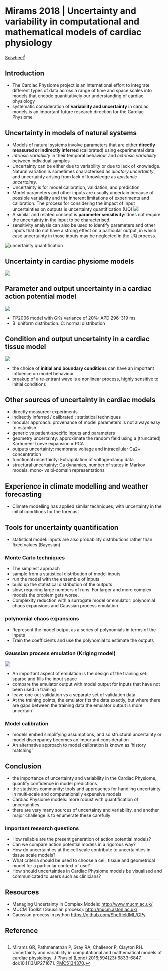 # Mirams 2018 | Uncertainty and variability in computational and mathematical models of cardiac physiology


[Sciwheel](https://sciwheel.com/work/#/items/2510130)[^Mirams2018]

<!--more-->

## Introduction
* The Cardiac Physiome project is an international effort to integrate different types of data across a range of time and space scales into models that encode quantitatively our understanding of cardiac physiology
* systematic consideration of **variability and uncertainty** in cardiac models is an important future research direction for the Cardiac Physiome

## Uncertainty in models of natural systems
* Models of natural systems involve parameters that are either **directly measured or indirectly inferred** (calibrated) using experimental data
* *intrinsic variability* in their temporal behaviour and *extrinsic variability* between individual samples
* Uncertainty can be either due to variability or due to lack of knowledge. Natural variation is sometimes characterised as *aleatory uncertainty*, and uncertainty arising from lack of knowledge as *epistemic uncertainty*.
* Uncertainty is for model calibration, validation, and prediction
* Model parameters and other inputs are usually uncertain because of possible variability and the inherent limitations of experiments and calibration. The process for considering the impact of input uncertainties on outputs is uncertainty quantification (UQ)
![](https://www.ncbi.nlm.nih.gov/pmc/articles/PMC5134370/bin/TJP-594-6833-g001.jpg)
* A similar and related concept is **parameter sensitivity**:  does not require the uncertainty in the input to be characterised.
* sensitivity analysis can also be used to identify parameters and other inputs that do not have a strong effect on a particular output, in which case uncertainty in those inputs may be neglected in the UQ process.

![](https://www.ncbi.nlm.nih.gov/pmc/articles/PMC5134370/bin/TJP-594-6833-g002.jpg "uncertainty quantification")

## Uncertainty in cardiac physiome models
![](https://www.ncbi.nlm.nih.gov/pmc/articles/PMC5134370/bin/TJP-594-6833-g007.jpg)

## Parameter and output uncertainty in a cardiac action potential model
![](https://www.ncbi.nlm.nih.gov/pmc/articles/PMC5134370/bin/TJP-594-6833-g003.jpg)
* TP2006 model with GKs variance of 20%: APD 296–319 ms
* B: uniform distribution. C: normal distribution

## Condition and output uncertainty in a cardiac tissue model
![](https://www.ncbi.nlm.nih.gov/pmc/articles/PMC5134370/bin/TJP-594-6833-g004.jpg)
* the choice of **initial and boundary conditions** can have an important influence on model behaviour
* breakup of a re‐entrant wave is a nonlinear process, highly sensitive to initial conditions

## Other sources of uncertainty in cardiac models
* directly measured: experiments
* indirectly inferred / calibrated : statistical techniques
* modular approach: provenance of model parameters is not always easy to establish
* generic vs patient‐specific inputs and parameters
* geometry uncertainty: approximate the random field using a (truncated) Karhunen–Loeve expansion = PCA
* outputs uncertainty: membrane voltage and intracellular Ca2+ concentration
* functional uncertainty: Extrapolation of voltage‐clamp data
* structural uncertainty: Ca dynamics, number of states in Markov models, mono‐ vs bi‐domain representations

## Experience in climate modelling and weather forecasting
* Climate modelling has applied similar techniques, with uncertainty in the initial conditions for the forecast
## Tools for uncertainty quantification
* statistical model: inputs are also probability distributions rather than fixed values (Bayesian)
### Monte Carlo techniques
* The simplest approach
* sample from a statistical distribution of model inputs
* run the model with the ensemble of inputs
* build up the statistical distribution of the outputs
* slow, requiring large numbers of runs. For larger and more complex models the problem gets worse.
* Complexity reduction with a surrogate model or emulator: polynomial chaos expansions and Gaussian process emulation

### polynomial chaos expansions
* Represent the model output as a series of polynomials in terms of the inputs
* Train the coefficients and use the polynomial to estimate the outputs

### Gaussian process emulation (Kriging model)
![](https://www.ncbi.nlm.nih.gov/pmc/articles/PMC5134370/bin/TJP-594-6833-g005.jpg)
* An important aspect of emulation is the design of the training set: sparse and fills the input space
* compare the emulator output with model output for inputs that have not been used in training
* leave‐one‐out validation vs a separate set of validation data
* At the training points, the emulator fits the data exactly, but where there are gaps between the training data the emulator output is more uncertain
### Model calibration
* models embed simplifying assumptions, and so structural uncertainty or model discrepancy becomes an important consideration
* An alternative approach to model calibration is known as ‘history matching’

## Conclusion
* the importance of uncertainty and variability in the Cardiac Physiome, quantify confidence in model predictions
* the statistics community: tools and approaches for handling uncertainty in multi‐scale and computationally expensive models
* Cardiac Physiome models: more robust with quantification of uncertainties
* there are very many sources of uncertainty and variability, and another major challenge is to enumerate these carefully
### Important research questions
* How reliable are the present generation of action potential models?
* Can we compare action potential models in a rigorous way?
* How do uncertainties at the cell scale contribute to uncertainties in tissue scale models?
* What criteria should be used to choose a cell, tissue and geometrical model for a particular context of use?
* How should uncertainties in Cardiac Physiome models be visualised and communicated to users such as clinicians?
## Resources
* Managing Uncertainty in Complex Models: http://www.mucm.ac.uk/
* MUCM Toolkit (Gaussian process): http://mucm.aston.ac.uk/
* Gaussian process in python https://github.com/SheffieldML/GPy

## Reference
[^Mirams2018]: Mirams GR, Pathmanathan P, Gray RA, Challenor P, Clayton RH. Uncertainty and variability in computational and mathematical models of cardiac physiology. J Physiol (Lond) 2016;594(23):6833-6847. doi:10.1113/JP271671. [PMC5134370](http://www.ncbi.nlm.nih.gov/pmc/articles/PMC5134370).

